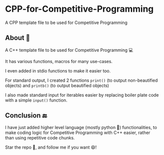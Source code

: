# CPP-for-Competitive-Programming
A CPP template file to be used for Competitive Programming

## About 📜
A C++ template file to be used for Competitive Programming 💻

It has various functions, macros for many use-cases.

I even added in stdio functions to make it easier too. 

For standard output, I created 2 functions `print()` (to output non-beautified objects) and `printb()` (to output beautified objects)

I also made standard input for iterables easier by replacing boiler plate code with a simple `input()` function.

## Conclusion 🔚
I have just added higher level language (mostly python 🐍) functionalities, to make coding logic for Competitive Programming with C++ easier, rather than using repetitive code chunks.

Star the repo 🌟, and follow me if you want 😄!

